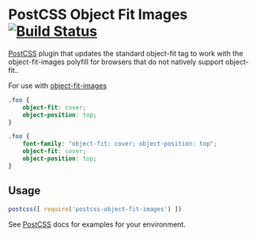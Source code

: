# PostCSS Object Fit Images [![Build Status][ci-img]][ci]

[PostCSS] plugin that updates the standard object-fit tag to work with the object-fit-images polyfill for browsers that do not natively support object-fit..

[PostCSS]: https://github.com/postcss/postcss
[ci-img]:  https://travis-ci.org/mshick/postcss-object-fit-images.svg
[ci]:      https://travis-ci.org/mshick/postcss-object-fit-images

For use with [object-fit-images](https://github.com/bfred-it/object-fit-images)

```css
.foo {
    object-fit: cover;
    object-position: top;
}
```

```css
.foo {
    font-family: "object-fit: cover; object-position: top";
    object-fit: cover;
    object-position: top;
}
```

## Usage

```js
postcss([ require('postcss-object-fit-images') ])
```

See [PostCSS] docs for examples for your environment.
